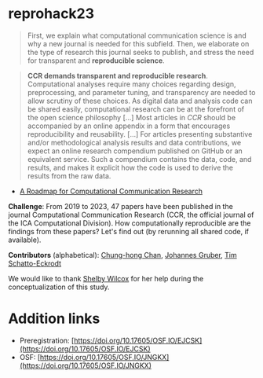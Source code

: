 # reprohack23

> First, we explain what computational communication science is and why a new journal is needed for this subfield. Then, we elaborate on the type of research this journal seeks to publish, and stress the need for transparent and **reproducible science**.

> **CCR demands transparent and reproducible research**. Computational analyses require many choices regarding design, preprocessing, and parameter tuning, and transparency are needed to allow scrutiny of these choices. As digital data and analysis code can be shared easily, computational research can be at the forefront of the open science philosophy [...] Most articles in *CCR* should be accompanied by an online appendix in a form that encourages reproducibility and reusability. [...] For articles presenting substantive and/or methodological analysis results and data contributions, we expect an online research compendium published on GitHub or an equivalent service. Such a compendium contains the data, code, and results, and makes it explicit how the code is used to derive the results from the raw data.

- [A Roadmap for Computational Communication Research](https://doi.org/10.5117/CCR2019.1.001.VANA)

**Challenge**: From 2019 to 2023, 47 papers have been published in the journal Computational Communication Research (CCR, the official journal of the ICA Computational Division). How computationally reproducible are the findings from these papers? Let's find out (by rerunning all shared code, if available).

**Contributors** (alphabetical): [Chung-hong Chan](https://github.com/chainsawriot), [Johannes Gruber](https://github.com/JBGruber), [Tim Schatto-Eckrodt](https://github.com/Kudusch)

We would like to thank [Shelby Wilcox](https://github.com/shelbywilcox) for her help during the conceptualization of this study.

# Addition links

* Preregistration: [https://doi.org/10.17605/OSF.IO/EJCSK](https://doi.org/10.17605/OSF.IO/EJCSK)
* OSF: [https://doi.org/10.17605/OSF.IO/JNGKX](https://doi.org/10.17605/OSF.IO/JNGKX)
